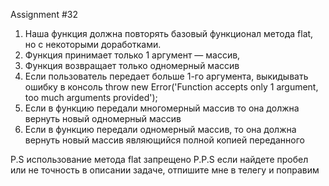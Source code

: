 Assignment #32
1. Наша функция должна повторять базовый функционал метода flat, но с некоторыми доработками.
2. Функция принимает только 1 аргумент — массив,
3. Функция возвращает только одномерный массив
4. Если пользователь передает больше 1-го аргумента, выкидывать ошибку в консоль throw new Error('Function accepts only 
1 argument, too much arguments provided');
5. Если в функцию передали многомерный массив то она должна вернуть новый одномерный массив 
6. Если в функцию передали одномерный массив, то она должна вернуть новый массив являющийся полной копией переданного

P.S использование метода flat запрещено
P.P.S если найдете пробел или не точность в описании задаче, отпишите мне в телегу и поправим